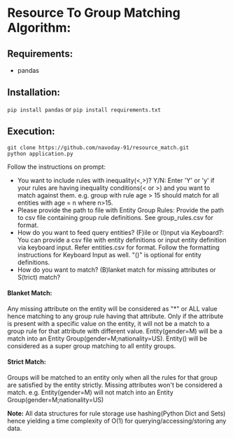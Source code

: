 # Resource To Group Matching Algorithm:

## Requirements:
- pandas

## Installation:
```pip install pandas```
or
```pip install requirements.txt```

## Execution:
```
git clone https://github.com/navoday-91/resource_match.git
python application.py
```
Follow the instructions on prompt:

- You want to include rules with inequality(<,>)? Y/N:
  Enter 'Y' or 'y' if your rules are having  inequality conditions(< or >) and you want to match against them. e.g. group with rule age > 15 should match for all entities with age = n where n>15.
- Please provide the path to file with Entity Group Rules:
  Provide the path to csv file containing group rule definitions. See group_rules.csv for format.
- How do you want to feed query entities? (F)ile or (I)nput via Keyboard?:
  You can provide a csv file with entity definitions or input entity definition via keyboard input. Refer entities.csv for format. Follow the formatting instructions for Keyboard Input as well. "()" is optional for entity definitions.
- How do you want to match? (B)lanket match for missing attributes or S(trict) match?
#### Blanket Match:
  Any missing attribute on the entity will be considered as "*" or ALL value hence matching to any group rule having that attribute. Only if the attribute is present with a specific value on the entity, it will not be a match to a group rule for that attribute with different value. Entity(gender=M) will be a match into an Entity Group(gender=M;nationality=US). Entity() will be considered as a super group matching to all entity groups.

#### Strict Match:
  Groups will be matched to an entity only when all the rules for that group are satisfied by the entity strictly. Missing attributes won't be considered a match. e.g. Entity(gender=M) will not match into an Entity Group(gender=M;nationality=US)


**Note:** All data structures for rule storage use hashing(Python Dict and Sets) hence yielding a time complexity of O(1) for querying/accessing/storing any data.

